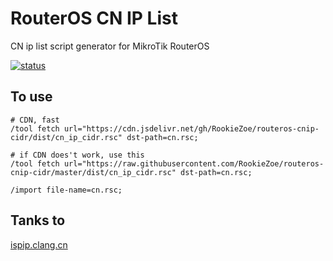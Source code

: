 # RouterOS CN IP List

CN ip list script generator for MikroTik RouterOS

[![status](https://img.shields.io/github/workflow/status/RookieZoe/routeros-cnip-cidr/cnip-cidr-gen?color=34d058&label=cnip-cidr-gen&logo=github&logoColor=fff)](https://github.com/RookieZoe/routeros-cnip-cidr/actions/workflows/cnip-cidr-gen.yml)

## To use

```Ros Shell
# CDN, fast
/tool fetch url="https://cdn.jsdelivr.net/gh/RookieZoe/routeros-cnip-cidr/dist/cn_ip_cidr.rsc" dst-path=cn.rsc;

# if CDN does't work, use this
/tool fetch url="https://raw.githubusercontent.com/RookieZoe/routeros-cnip-cidr/master/dist/cn_ip_cidr.rsc" dst-path=cn.rsc;

/import file-name=cn.rsc;
```

## Tanks to

[ispip.clang.cn](https://ispip.clang.cn/)
